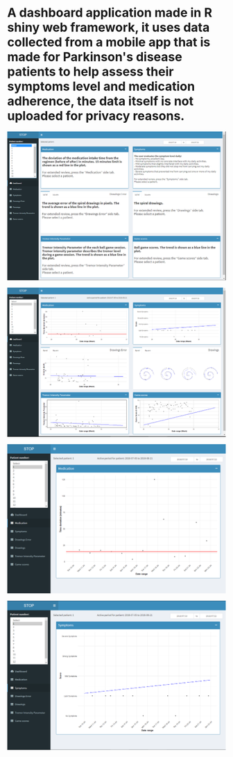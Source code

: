 # A dashboard application made in R shiny web framework, it uses data collected from a mobile app that is made for Parkinson's disease patients to help assess their symptoms level and medication adherence, the data itself is not uploaded for privacy reasons.


![alt text](https://github.com/FadyTawfeek/dashboard-1/blob/main/old_dashboard_info.PNG)


![alt text](https://github.com/FadyTawfeek/dashboard-1/blob/main/old_dashboard.PNG)


![alt text](https://github.com/FadyTawfeek/dashboard-1/blob/main/dashboard_medication.PNG)


![alt text](https://github.com/FadyTawfeek/dashboard-1/blob/main/dashboard_symptoms.PNG)

